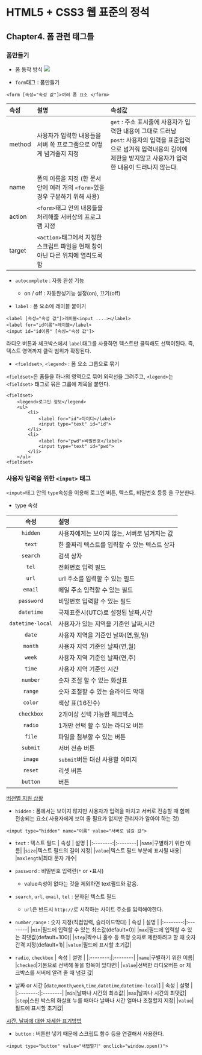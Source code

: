 # HTML5 + CSS3 웹 표준의 정석

## Chapter4. 폼 관련 태그들

### 폼만들기

* 폼 동작 방식
![](https://simfatic.com/forms/help/v40/form-working.jpg)

* `form`태그 : 폼만들기
```erb
<form [속성="속성 값"]>여러 폼 요소 </form>
```

| 속성 | 설명 |속성값|
|:--------|:--------|:--------|
|method|사용자가 입력한 내용들을 서버 쪽 프로그램으로 어떻게 넘겨줄지 지정|`get` : 주소 표시줄에 사용자가 입력한 내용이 그대로 드러남 <br> `post`: 사용자의 입력을 표준입력으로 넘겨줘 입력내용의 길이에 제한을 받지않고 사용자가 입력한 내용이 드러나지 않는다.|
|name|폼의 이름을 지정 (한 문서 안에 여러 개의 `<form>`있을 경우 구분하기 위해 사용)||
|action|`<form>`태그 안의 내용들을 처리해줄 서버상의 프로그램 지정||
|target|`<action>`태그에서 지정한 스크립트 파일을 현재 창이 아닌 다른 위치에 열리도록 함||

* `autocomplete` : 자동 완성 기능
	* on / off : 자동완성기능 설정(on), 끄기(off)

* `label` : 폼 요소에 레이블 붙이기
```erb
<label [속성="속성 값"]>레이블<input ....></label>
<label for="id이름">레이블</label>
<input id="id이름" [속성="속성 값"]>
```

라디오 버튼과 체크박스에서 `label`태그를 사용하면 텍스트만 클릭해도 선택이된다. 즉, 텍스트 영역까지 클릭 범위가 확장된다.

* `<fieldset>`, `<legend>` : 폼 요소 그룹으로 묶기

`<fieldset>`은 폼들을 하나의 영역으로 묶어 외곽선을 그려주고, `<legend>`는 `<fieldset>` 태그로 묶은 그룹에 제목을 붙인다.
```erb
<fieldset>
	<legend>로그인 정보</legend>
	<ul>
		<li>
			<label for="id">아이디</label>
			<input type="text" id="id">
		</li>
		<li>
			<label for="pwd">비밀번호</label>
			<input type="text" id="pwd">
		</li>
	</ul>
<fieldset>
```

### 사용자 입력을 위한 `<input>` 태그

`<input>`태그 안의 `type`속성을 이용해 로그인 버튼, 텍스트, 비밀번호 등등 을 구분한다.

* type 속성

| 속성 | 설명 |
|:--------:|:--------|
|`hidden`|사용자에게는 보이지 않는, 서버로 넘겨지는 값|
|`text`|한 줄짜리 텍스트를 입력할 수 있는 텍스트 상자|
|`search`|검색 상자|
|`tel`|전화번호 입력 필드|
|`url`|url 주소를 입력할 수 있는 필드|
|`email`|메일 주소 입력할 수 있는 필드|
|`password`|비밀번호 입력할 수 있는 필드|
|`datetime`|국제표준시(UTC)로 설정된 날짜,시간|
|`datetime-local`|사용자가 있는 지역을 기준인 날짜,시간|
|`date`|사용자 지역을 기준인 날짜(연,월,일)|
|`month`|사용자 지역 기준인 날짜(연,월)|
|`week`|사용자 지역 기준인 날짜(연,주)|
|`time`|사용자 지역 기준인 시간|
|`number`|숫자 조절 할 수 있는 화살표|
|`range`|숫자 조절할 수 있는 슬라이드 막대|
|`color`|색상 표(16진수)|
|`checkbox`|2개이상 선택 가능한 체크박스|
|`radio`|1개만 선택 할 수 있는 라디오 버튼|
|`file`|파일을 첨부할 수 있는 버튼|
|`submit`|서버 전송 버튼|
|`image`|`submit`버튼 대신 사용할 이미지|
|`reset`|리셋 버튼|
|`button`|버튼|

[버전별 지원 상황](http://caniuse.com)

* `hidden` : 폼에서는 보이지 않지만 사용자가 입력을 마치고 서버로 전송할 때 함께 전송되는 요소( 사용자에게 보여 줄 필요가 없지만 관리자가 알아야 하는 것)
```erb
<input type="hidden" name="이름" value="서버로 넘길 값">
```

* `text` : 텍스트 필드
| 속성 | 설명 |
|:--------:|:--------|
|`name`|구별하기 위한 이름|
|`size`|텍스트 필드의 길이 지정|
|`value`|텍스트 필드 부분에 표시될 내용|
|`maxlength`|최대 문자 개수|

* `password` : 비밀번호 입력란(`*` or `∙`표시)
	* value속성이 없다는 것을 제외하면 text필드와 같음.

* `search`, `url`, `email`, `tel` : 분화된 텍스트 필드
	* `url`은 반드시 `http://`로 시작하는 사이트 주소를 입력해야한다.

* `number`,`range` : 숫자 지정(직접입력, 슬라이드막대)
| 속성 | 설명 |
|:--------:|:--------|
|`min`|필드에 입력할 수 있는 최소값(default=0)|
|`max`|필드에 입력할 수 있는 최댓값(default=100)|
|`step`|짝수나 홀수 등 특정 숫자로 제한하려고 할 때 숫자 간격 지정(default=1)|
|`value`|필드에 표시할 초기값|

* `radio`, `checkbox`
| 속성 | 설명 |
|:--------:|:--------|
|`name`|구별하기 위한 이름|
|`checked`|기본으로 선택해 놓을 항목이 있다면!|
|`value`|선택한 라디오버튼 or 체크박스를 서버에 알려 줄 때 넘길 값|

* 날짜 or 시간 [`date`,`month`,`week`,`time`,`datetime`,`datetime-local`]
| 속성 | 설명 |
|:--------:|:--------|
|`min`|날짜나 시간의 최소값|
|`max`|날짜나 시간의 최댓값|
|`step`|스핀 박스의 화살표 누를 때마다 날짜나 시간 얼마나 조절할지 지정|
|`value`|필드에 표시할 초기값|

[시간, 날짜에 대한 자세한 표기방법](https://www.w3.org/TR/html51/infrastructure.html#global-date-and-time)

* `button` : 버튼만 넣기 때문에 스크립트 함수 등을 연결해서 사용한다.
```erb
<input type="button" value="새탭열기" onclick="window.open()">
```


